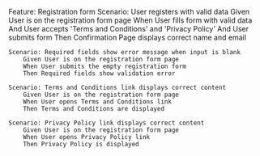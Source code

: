 Feature: Registration form
    Scenario: User registers with valid data
        Given User is on the registration form page
        When User fills form with valid data
        And User accepts 'Terms and Conditions' and 'Privacy Policy'
        And User submits form
        Then Confirmation Page displays correct name and email

    Scenario: Required fields show error message when input is blank
        Given User is on the registration form page
        When User submits the empty registration form
        Then Required fields show validation error 

    Scenario: Terms and Conditions link displays correct content 
        Given User is on the registration form page
        When User opens Terms and Conditions link
        Then Terms and Conditions are displayed

    Scenario: Privacy Policy link displays correct content 
        Given User is on the registration form page
        When User opens Privacy Policy link
        Then Privacy Policy is displayed
